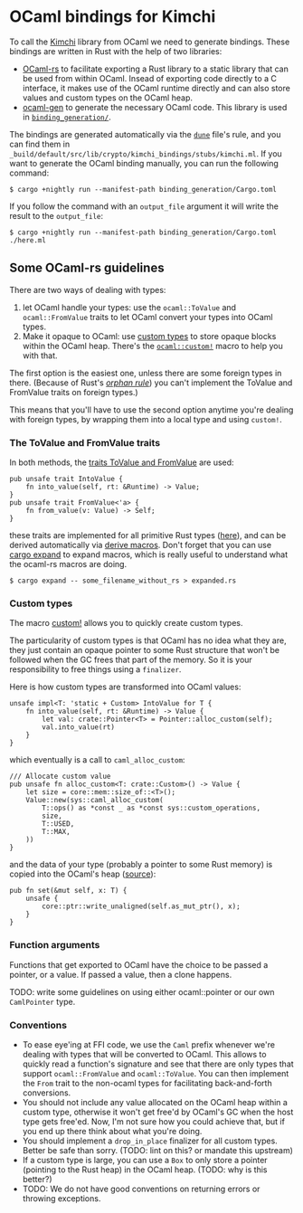 # OCaml bindings for Kimchi

To call the [Kimchi](https://github.com/o1-labs/proof-systems) library from OCaml we need to generate bindings. 
These bindings are written in Rust with the help of two libraries: 

* [OCaml-rs](https://github.com/zshipko/ocaml-rs) to facilitate exporting a Rust library to a static library that can be used from within OCaml. Insead of exporting code directly to a C interface, it makes use of the OCaml runtime directly and can also store values and custom types on the OCaml heap.
* [ocaml-gen](https://github.com/o1-labs/proof-systems) to generate the necessary OCaml code. This library is used in [`binding_generation/`](./binding_generation/).

The bindings are generated automatically via the [`dune`](./dune) file's rule, and you can find them in `_build/default/src/lib/crypto/kimchi_bindings/stubs/kimchi.ml`. 
If you want to generate the OCaml binding manually, you can run the following command:

```shell
$ cargo +nightly run --manifest-path binding_generation/Cargo.toml
```

If you follow the command with an `output_file` argument it will write the result to the `output_file`:

```shell
$ cargo +nightly run --manifest-path binding_generation/Cargo.toml ./here.ml
```

## Some OCaml-rs guidelines

There are two ways of dealing with types:

1. let OCaml handle your types: use the `ocaml::ToValue` and `ocaml::FromValue` traits to let OCaml convert your types into OCaml types.
2. Make it opaque to OCaml: use [custom types](https://ocaml.org/manual/intfc.html#s:c-custom) to store opaque blocks within the OCaml heap. There's the [`ocaml::custom!`](https://docs.rs/ocaml/0.22.0/ocaml/macro.custom.html) macro to help you with that.

The first option is the easiest one, unless there are some foreign types in there. (Because of Rust's [*orphan rule*](https://github.com/Ixrec/rust-orphan-rules)) you can't implement the ToValue and FromValue traits on foreign types.)

This means that you'll have to use the second option anytime you're dealing with foreign types, by wrapping them into a local type and using `custom!`. 

### The ToValue and FromValue traits

In both methods, the [traits ToValue and FromValue](https://github.com/zshipko/ocaml-rs/blob/master/src/value.rs#L55:L73) are used:

```rust=
pub unsafe trait IntoValue {
    fn into_value(self, rt: &Runtime) -> Value;
}
pub unsafe trait FromValue<'a> {
    fn from_value(v: Value) -> Self;
}
```

these traits are implemented for all primitive Rust types ([here](https://github.com/zshipko/ocaml-rs/blob/master/src/conv.rs)), and can be derived automatically via [derive macros](https://docs.rs/ocaml/0.22.0/ocaml/#derives). Don't forget that you can use [cargo expand](https://github.com/dtolnay/cargo-expand) to expand macros, which is really useful to understand what the ocaml-rs macros are doing.

```
$ cargo expand -- some_filename_without_rs > expanded.rs
```

### Custom types

The macro [custom!](https://github.com/zshipko/ocaml-rs/blob/master/src/custom.rs) allows you to quickly create custom types.

The particularity of custom types is that OCaml has no idea what they are, they just contain an opaque pointer to some Rust structure that won't be followed when the GC frees that part of the memory. So it is your responsibility to free things using a `finalizer`.

Here is how custom types are transformed into OCaml values:

```rust=
unsafe impl<T: 'static + Custom> IntoValue for T {
    fn into_value(self, rt: &Runtime) -> Value {
        let val: crate::Pointer<T> = Pointer::alloc_custom(self);
        val.into_value(rt)
    }
}
```

which eventually is a call to `caml_alloc_custom`:

```rust=
/// Allocate custom value
pub unsafe fn alloc_custom<T: crate::Custom>() -> Value {
    let size = core::mem::size_of::<T>();
    Value::new(sys::caml_alloc_custom(
        T::ops() as *const _ as *const sys::custom_operations,
        size,
        T::USED,
        T::MAX,
    ))
}
```

and the data of your type (probably a pointer to some Rust memory) is copied into the OCaml's heap ([source](https://github.com/zshipko/ocaml-rs/blob/master/src/types.rs#L80)):

```rust=
pub fn set(&mut self, x: T) {
    unsafe {
        core::ptr::write_unaligned(self.as_mut_ptr(), x);
    }
}
```

### Function arguments

Functions that get exported to OCaml have the choice to be passed a pointer, or a value. 
If passed a value, then a clone happens.

TODO: write some guidelines on using either ocaml::pointer or our own `CamlPointer` type.

### Conventions

* To ease eye'ing at FFI code, we use the `Caml` prefix whenever we're dealing with types that will be converted to OCaml. This allows to quickly read a function's signature and see that there are only types that support `ocaml::FromValue` and `ocaml::ToValue`. You can then implement the `From` trait to the non-ocaml types for facilitating back-and-forth conversions.
* You should not include any value allocated on the OCaml heap within a custom type, otherwise it won't get free'd by OCaml's GC when the host type gets free'ed. Now, I'm not sure how you could achieve that, but if you end up there think about what you're doing.
* You should implement a `drop_in_place` finalizer for all custom types. Better be safe than sorry. (TODO: lint on this? or mandate this upstream)
* If a custom type is large, you can use a `Box` to only store a pointer (pointing to the Rust heap) in the OCaml heap. (TODO: why is this better?)
* TODO: We do not have good conventions on returning errors or throwing exceptions.
